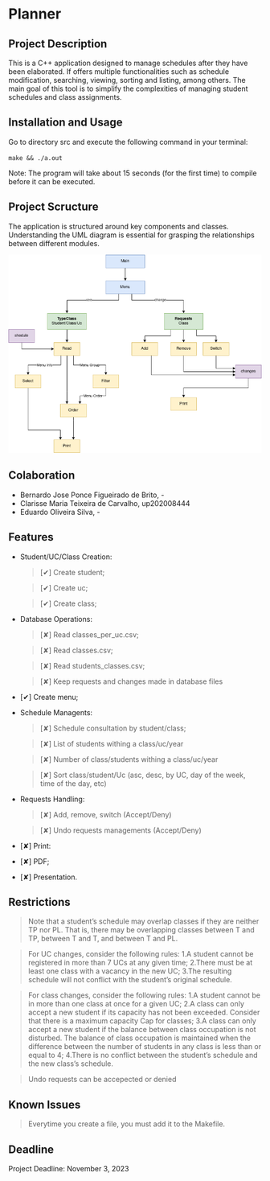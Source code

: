 # Planner

## Project Description

This is a C++ application designed to manage schedules after they have been elaborated. If offers multiple functionalities such as schedule modification, searching, viewing, sorting and listing, among others. The main goal of this tool is to simplify the complexities of managing student schedules and class assignments.

## Installation and Usage

Go to directory src and execute the following command in your terminal:

`make && ./a.out`

Note: The program will take about 15 seconds (for the first time) to compile before it can be executed.

## Project Scructure

The application is structured around key components and classes. Understanding the UML diagram is essential for grasping the relationships between different modules.

![uml](uml.drawio.png)

## Colaboration

- Bernardo Jose Ponce Figueirado de Brito, -
- Clarisse Maria Teixeira de Carvalho, up202008444
- Eduardo Oliveira Silva, -

## Features

- Student/UC/Class Creation:

  > [✔] Create student;

  > [✔] Create uc;

  > [✔] Create class;

- Database Operations:

  > [✘] Read classes_per_uc.csv;

  > [✘] Read classes.csv;

  > [✘] Read students_classes.csv;

  > [✘] Keep requests and changes made in database files

- [✔] Create menu;

- Schedule Managents:

  > [✘] Schedule consultation by student/class;

  > [✘] List of students withing a class/uc/year

  > [✘] Number of class/students withing a class/uc/year

  > [✘] Sort class/student/Uc (asc, desc, by UC, day of the week, time of the day, etc)

- Requests Handling:

  > [✘] Add, remove, switch (Accept/Deny)

  > [✘] Undo requests managements (Accept/Deny)

- [✘] Print:

- [✘] PDF;

- [✘] Presentation.

## Restrictions

> Note that a student’s schedule may overlap classes if they are neither TP nor PL. That is, there may be overlapping classes between T and TP, between T and T, and between T and PL.

> For UC changes, consider the following rules:
> 1.A student cannot be registered in more than 7 UCs at any given time;
> 2.There must be at least one class with a vacancy in the new UC;
> 3.The resulting schedule will not conflict with the student’s original schedule.

> For class changes, consider the following rules:
> 1.A student cannot be in more than one class at once for a given UC;
> 2.A class can only accept a new student if its capacity has not been exceeded. Consider that there is a maximum capacity Cap for classes;
> 3.A class can only accept a new student if the balance between class occupation is not disturbed. The balance of class occupation is maintained when the difference between the number of students in any class is less than or equal to 4;
> 4.There is no conflict between the student’s schedule and the new class’s schedule.

> Undo requests can be accepected or denied

## Known Issues

> Everytime you create a file, you must add it to the Makefile.

## Deadline

Project Deadline: November 3, 2023
